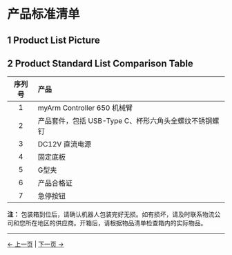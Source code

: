 # 产品标准清单

## 1 Product List Picture

<!-- <img src="../.." alt="img-1" width="800" height=“auto” /> <br>

Each product is numbered and detailed to ensure you can accurately refer to your listing. -->

## 2 Product Standard List Comparison Table

| 序列号 | 产品                                                                  |
| :-: | :--------------------------------------------------------------------- |
| 1      | myArm Controller 650 机械臂                       |
| 2      | 产品套件，包括 USB-Type C、杯形六角头全螺纹不锈钢螺钉  |
| 3      | DC12V 直流电源                                                           |
| 4      | 固定底板                                                     |
| 5      | G型夹                                                                  |
| 6      | 产品合格证                                                              |
| 7      | 急停按钮                                                              |

**注：** 包装箱到位后，请确认机器人包装完好无损。如有损坏，请及时联系物流公司和您所在地区的供应商。开箱后，请根据物品清单检查箱内的实际物品。

---

[← 上一页](./4.2_320_M5_firstUse.md) | [下一页 →](./4.2.2-UNbox.md)
